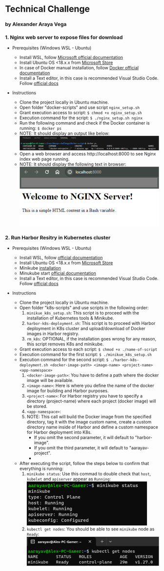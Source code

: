 # Technical Challenge
### by Alexander Araya Vega

### 1. Nginx web server to expose files for download
- Prerequisites (Windows WSL - Ubuntu)
    - Install WSL, follow [Microsoft official documentation](https://techcommunity.microsoft.com/t5/windows-11/how-to-install-the-linux-windows-subsystem-in-windows-11/m-p/2701207/page/2)
    - Install Ubuntu OS <18.x.x from [Microsoft Store](https://www.microsoft.com/store/productId/9MTTCL66CPXJ?ocid=pdpshare)
    - In case of Docker manual installation, follow [Docker official documentation](https://docs.docker.com/engine/install/ubuntu/)
    - Install a Text editor, in this case is recommended Visual Studio Code. Follow [official docs](https://code.visualstudio.com/docs/setup/windows)

- Instructions
    - Clone the project locally in Ubuntu machine.
    - Open folder "docker-scripts" and use script ```nginx_setup.sh```
    - Grant execution access to script: ```$ chmod +x nginx_setup.sh```
    - Execution command for the script: ```$ ./nginx_setup.sh nginx```
    - Run the following command and check if the Docker container is running: ```$ docker ps```
     * NOTE: It should display an output like below:
     ![Docker ps output](image.png)
    - Open a web browser and access http://localhost:8000 to see Nginx index web page running.
     * NOTE: It should display the following text in browser:
    ![Nginx Browser Output](image-3.png)

### 2. Run Harbor Resitry in Kubernetes cluster
- Prerequisites (Windows WSL - Ubuntu)
    - Install WSL, follow [official documentation](https://techcommunity.microsoft.com/t5/windows-11/how-to-install-the-linux-windows-subsystem-in-windows-11/m-p/2701207/page/2)
    - Install Ubuntu OS <18.x.x from [Microsoft Store](https://www.microsoft.com/store/productId/9MTTCL66CPXJ?ocid=pdpshare)
    - Minikube [installation](https://cursosdedesarrollo.com/2020/07/instalacion-de-kubernetes-minikube-en-ubuntu-20-04/) 
    - Minukube start [official documentation](https://minikube.sigs.k8s.io/docs/start/)
    - Install a Text editor, in this case is recommended Visual Studio Code. Follow [official docs](https://code.visualstudio.com/docs/setup/windows)

- Instructions
    - Clone the project locally in Ubuntu machine.
    - Open folder "k8s-scripts" and use scripts in the following order:
        1. ```minikue_k8s_setup.sh```: This script is to proceed with the installation of Kubernetes tools & Minikube.
        2. ```harbor-k8s-deployment.sh```: This script is to proceed with Harbor deployment in K8s cluster and upload/download of Docker images in Harbor registry.
        3. ```rm_k8s```: OPTIONAL, if the installation goes wrong for any reason, this script removes K8s and minikube.
    - Grant execution access to each script: ```$ chmod +x ./name-of-script```
    - Execution command for the first script: ```$ ./minikue_k8s_setup.sh```
    - Execution command for the second script: ```$ ./harbor-k8s-deployment.sh <docker-image-path> <image-name> <project-name> <app-namespace>```
        1. ```<docker-image-path>```: You have to define a path where the docker image will be available.
        2. ```<image-name>```: Here is where you define the name of the docker image for building and Harbor purposes.
        3. ```<project-name>```: For Harbor registry you have to specify a directory (project-name) where each project (docker image) will be stored.
        4. ```<app-namespace>```: 
        5. NOTE: This call will build the Docker image from the specified directory, tag it with the image custom name, create a custom directory name inside of Harbor and define a custom namespace for Harbor deployment into K8s. 
            - If you omit the second parameter, it will default to "harbor-image". 
            - If you omit the third parameter, it will default to "aarayav-project".
            - 
    - After executing the script, follow the steps below to confirm that everything is running:
        1. ```minikube status```: Use this commad to double check that `host`, `kubelet` and `apiserver` appear as `Running`:
        ![Minikube status](image-1.png)
        2. ```kubectl get nodes```: You should be able to see `minikube` node as `Ready`:
        ![kubectl get nodes](image-2.png)
        